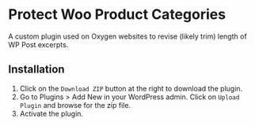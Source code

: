 # Protect Woo Product Categories

A custom plugin used on Oxygen websites to revise (likely trim) length of WP Post excerpts.

## Installation

1. Click on the `Download ZIP` button at the right to download the plugin.
2. Go to Plugins > Add New in your WordPress admin. Click on `Upload Plugin` and browse for the zip file.
3. Activate the plugin.
